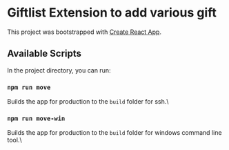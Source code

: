 # Giftlist Extension to add various gift

This project was bootstrapped with [Create React App](https://github.com/facebook/create-react-app).

## Available Scripts

In the project directory, you can run:

### `npm run move`

Builds the app for production to the `build` folder for ssh.\

### `npm run move-win`

Builds the app for production to the `build` folder for windows command line tool.\
